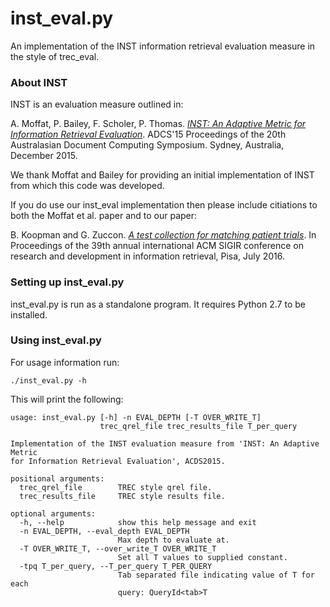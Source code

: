 # inst_eval.py

An implementation of the INST information retrieval evaluation measure in the style of trec_eval.

### About INST

INST is an evaluation measure outlined in:

A. Moffat, P. Bailey, F. Scholer, P. Thomas. *[INST: An Adaptive Metric for Information Retrieval Evaluation](http://dl.acm.org/citation.cfm?id=2838938)*. ADCS'15 Proceedings of the 20th Australasian Document Computing Symposium. Sydney, Australia, December 2015.

We thank Moffat and Bailey for providing an initial implementation of INST from which this code was developed.

If you do use our inst_eval implementation then please include citiations to both the Moffat et al. paper and to our paper:

B. Koopman and G. Zuccon. *[A test collection for matching patient trials](https://dl.acm.org/doi/abs/10.1145/2911451.2914672?casa_token=5NSRpXeP31IAAAAA:q6gcCDnYXDm2GVf0MuDTqvZiVZqsk2h8Rnq8tEV-6-fZqXkpWILZFCIvugXKrdRM2-E-ToKg4Vtz6w)*. In Proceedings of the 39th annual international ACM SIGIR conference on research and development in information retrieval, Pisa, July 2016.

### Setting up inst_eval.py

inst_eval.py is run as a standalone program. It requires Python 2.7 to be installed.

### Using inst_eval.py

For usage information run:

`./inst_eval.py -h`

This will print the following:

	usage: inst_eval.py [-h] -n EVAL_DEPTH [-T OVER_WRITE_T]
	                    trec_qrel_file trec_results_file T_per_query
	
	Implementation of the INST evaluation measure from 'INST: An Adaptive Metric
	for Information Retrieval Evaluation', ACDS2015.
	
	positional arguments:
	  trec_qrel_file        TREC style qrel file.
	  trec_results_file     TREC style results file.
	  
	optional arguments:
	  -h, --help            show this help message and exit
	  -n EVAL_DEPTH, --eval_depth EVAL_DEPTH
	                        Max depth to evaluate at.
	  -T OVER_WRITE_T, --over_write_T OVER_WRITE_T
	                        Set all T values to supplied constant.
	  -tpq T_per_query, --T_per_query T_PER_QUERY
	  				        Tab separated file indicating value of T for each
	                        query: QueryId<tab>T

